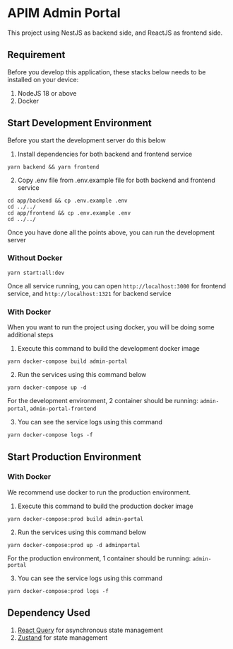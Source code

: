 # APIM Admin Portal

This project using NestJS as backend side, and ReactJS as frontend side.

## Requirement

Before you develop this application, these stacks below needs to be installed on your device:

1. NodeJS 18 or above
2. Docker

## Start Development Environment

Before you start the development server do this below

1. Install dependencies for both backend and frontend service

```
yarn backend && yarn frontend
```

2. Copy .env file from .env.example file for both backend and frontend service

```
cd app/backend && cp .env.example .env
cd ../../
cd app/frontend && cp .env.example .env
cd ../../
```

Once you have done all the points above, you can run the development server

### Without Docker

```
yarn start:all:dev
```

Once all service running, you can open `http://localhost:3000` for frontend service, and `http://localhost:1321` for backend service

### With Docker

When you want to run the project using docker, you will be doing some additional steps

1. Execute this command to build the development docker image

```
yarn docker-compose build admin-portal
```

2. Run the services using this command below

```
yarn docker-compose up -d
```

For the development environment, 2 container should be running: `admin-portal`, `admin-portal-frontend`

3. You can see the service logs using this command

```
yarn docker-compose logs -f
```

## Start Production Environment

### With Docker

We recommend use docker to run the production environment.

1. Execute this command to build the production docker image

```
yarn docker-compose:prod build admin-portal
```

2. Run the services using this command below

```
yarn docker-compose:prod up -d adminportal
```

For the production environment, 1 container should be running: `admin-portal`

3. You can see the service logs using this command

```
yarn docker-compose:prod logs -f
```

## Dependency Used

1. [React Query](https://tanstack.com/query/v3/docs/framework/react/quick-start) for asynchronous state management
2. [Zustand](https://zustand-demo.pmnd.rs) for state management
